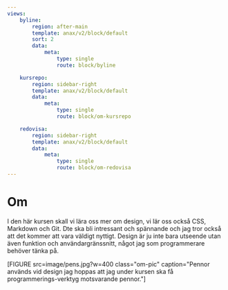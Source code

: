 ```yaml
---
views:
    byline:
        region: after-main
        template: anax/v2/block/default
        sort: 2
        data:
            meta:
                type: single
                route: block/byline

    kursrepo:
        region: sidebar-right
        template: anax/v2/block/default
        data:
            meta:
                type: single
                route: block/om-kursrepo

    redovisa:
        region: sidebar-right
        template: anax/v2/block/default
        data:
            meta:
                type: single
                route: block/om-redovisa
---
```

Om
=========================

I den här kursen skall vi lära oss mer om design, vi lär oss också CSS, Markdown och Git. Dte ska bli intressant och spännande och jag tror också att det kommer att vara väldigt nyttigt. Design är ju inte bara utseende utan även funktion och användargränssnitt, något jag som programmerare behöver tänka på.

[FIGURE src=image/pens.jpg?w=400 class="om-pic" caption="Pennor används vid design jag hoppas att jag under kursen ska få programmerings-verktyg motsvarande pennor."]
